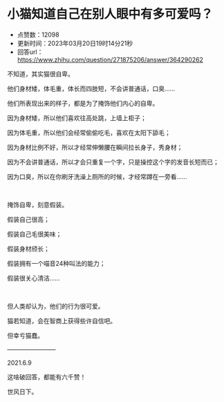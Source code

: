 # 小猫知道自己在别人眼中有多可爱吗？
- 点赞数：12098
- 更新时间：2023年03月20日19时14分21秒
- 回答url：https://www.zhihu.com/question/271875206/answer/364290262
<body>
 <p data-pid="ghLhx5mA">不知道，其实猫很自卑。</p>
 <p data-pid="ZxdCTGjh">他们身材矮，体毛重，体长而四肢短，不会讲普通话，口臭……</p>
 <p data-pid="4LyjP_-S">他们所表现出来的样子，都是为了掩饰他们内心的自卑。</p>
 <p data-pid="WVk_Q4Og">因为身材矮，所以他们喜欢往高处跳，上墙上柜子；</p>
 <p data-pid="QhOHXY7-">因为体毛重，所以他们会经常偷偷吃毛，喜欢在太阳下舔毛；</p>
 <p data-pid="FrSYuXrf">因为身材比例不好，所以才经常伸懒腰在瞬间拉长身子，秀身材；</p>
 <p data-pid="Qdb0B7zD">因为不会讲普通话，所以才会只重复一个字，只是操控这个字的发音长短而已；</p>
 <p data-pid="XvbHzea-">因为口臭，所以在你刷牙洗澡上厕所的时候，才经常蹲在一旁看……</p>
 <p class="ztext-empty-paragraph"><br></p>
 <p data-pid="6WhLEcQy">掩饰自卑，刻意假装。</p>
 <p data-pid="GEwjqmCA">假装自己很高；</p>
 <p data-pid="wmX64HmO">假装自己毛很美味；</p>
 <p data-pid="jLtTWeZV">假装身材颀长；</p>
 <p data-pid="jcAsA67r">假装拥有一个喵音24种叫法的能力；</p>
 <p data-pid="AyMmG6XS">假装很关心清洁……</p>
 <p class="ztext-empty-paragraph"><br></p>
 <p data-pid="xyx4gah6">但人类却认为，他们的行为很可爱。</p>
 <p data-pid="P6QlMXOO">猫若知道，会在智商上获得些许自信吧。</p>
 <p data-pid="zE4IXgLN">但幸亏猫蠢。</p><a data-draft-node="block" data-draft-type="ad-link-card" data-ad-id="fee_3ae478fa62ce8645a6a865bd7c4012ec"></a>
 <p data-pid="Ch10OBQS">————————</p>
 <p data-pid="8CUK-2lT">2021.6.9</p>
 <p data-pid="0FoNdQmc">这啥破回答，都能有六千赞！</p>
 <p data-pid="b4mBv5Yh">世风日下。</p>
</body>